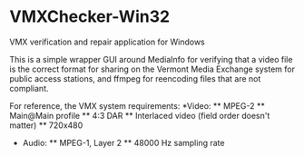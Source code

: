 VMXChecker-Win32
================

VMX verification and repair application for Windows

This is a simple wrapper GUI around MediaInfo for verifying that a video file
is the correct format for sharing on the Vermont Media Exchange system for
public access stations, and ffmpeg for reencoding files that are not compliant.

For reference, the VMX system requirements:
*Video:
** MPEG-2
** Main@Main profile
** 4:3 DAR
** Interlaced video (field order doesn't matter)
** 720x480

* Audio:
** MPEG-1, Layer 2
** 48000 Hz sampling rate
